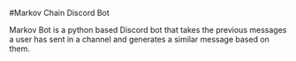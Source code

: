 #Markov Chain Discord Bot

Markov Bot is a python based Discord bot that takes the previous messages a user has sent in a channel and generates a similar message based on them.